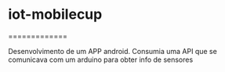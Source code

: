 # iot-mobilecup
=============

Desenvolvimento de um APP android. Consumia uma API que se comunicava com um arduino para obter info de sensores
